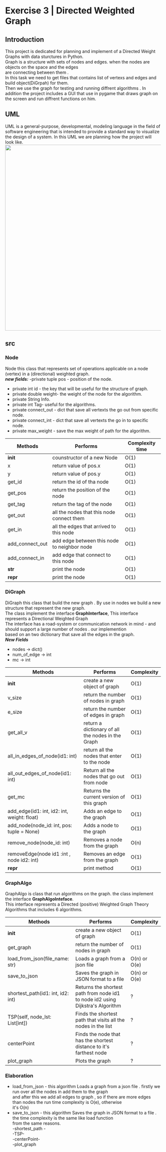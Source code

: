  # Exercise 3 | Directed Weighted Graph 
 ## Introduction
 This project is dedicated for planning and implement of a Directed Weight Graphs with data sturctures in Python. <br/>
Graph is a structure with sets of nodes and edges. when the nodes are objects on the space and the edges <br/>
are connecting between them .<br/>
In this task we need to get files that contains list of vertexs and edges and build object(DiGrpah) for them. <br/>
Then we use the graph for testing and running diffrent algorithms .
In addition the project includes a GUI that use in pygame that draws graph on the screen and run diffrent functions 
on him. <br/>
## UML
UML is a general-purpose, developmental, modeling language in the field of software
engineering that is intended to provide a standard way to visualize the design of a system.
In this UML we are planning how the project will look like. <br/>
<img src="https://user-images.githubusercontent.com/93033782/147382525-ed711383-c9ef-4b92-88f2-72eec7ce0700.jpeg" width="600"> <br/>
## src 
### Node
Node this class that represents  set of operations applicable on a node (vertex) in a (directional) weighted graph.<br/>
 ***new fields:***
 -private tuple pos - position of the node.
- private int id - the key that will be useful for the structure of graph.
- private double weight- the weight of the node for the algorithm.
- private String Info.
- private int Tag- useful for the algorithms.
- private connect_out - dict that save all vertexts the go out from specific node.
- private connect_int - dict that save all vertexts the go in to specific node.
-  private max_weight - save the max weight of path for the algorithm.    <br/>

 Methods       | Performs | Complexity time 
--------------------------|----------------------|--------
__init__ | counstructor of a new Node | O(1)
x     | return value of pos.x | O(1)
y      | return value of pos.y | O(1)
get_id      | return the id of tha node | O(1)
get_pos                  | return the position of the node | O(1)
get_tag             | return the tag of the node | O(1)
get_out| all the nodes that this node connect them | O(1)
get_in                | all the edges that arrived to this node | O(1)
add_connect_out       | add edge between this node to neighbor node | O(1)
add_connect_in           | add edge that connect to this node | O(1)
__str__         | print the node | O(1)
__repr__                  | print the node | O(1)  <br/>
### DiGraph
DiGraph this class that build the new graph . By use in nodes  we build a new structure that represent the new graph. <br/>
The class implement the interface **GraphInterface**, This interface represents a Directional Weighted Graph <br/>
The interface has a road-system or communication network in mind - and should support a large number of nodes . our implemention <br/>
based on an two dictionary that save all the edges in the graph. <br/>
***New Fields*** <br/>
- nodes -> dict()
- num_of_edge -> int
- mc -> int <br/>

 Methods       | Performs | Complexity
--------------------------|-----------------------------------------|---------
__init__ | create a new object of graph | O(1)
v_size| return the number of nodes in graph |O(1)
e_size               | return the number of edges in graph |O(1)
get_all_v     | return a dictionary of all the nodes in the Graph |O(1)
all_in_edges_of_node(id1: int)           | return all the nodes that enter to the node |O(1)
all_out_edges_of_node(id1: int)  | Return all the nodes that go out from node |O(1)
get_mc                            |Returns the current version of this graph | O(1)
add_edge(id1: int, id2: int, weight: float)                    | Adds an edge to the graph  | O(1)
add_node(node_id: int, pos: tuple = None)         | Adds a node to the graph | O(1)
remove_node(node_id: int)           |  Removes a node from the graph  | O(n)
removeEdge(node id1 :int  , node id2: int) |  Removes an edge from the graph| O(1)
__repr__ |  print method | O(1)  <br/>

### GraphAlgo
GraphAlgo is class that run algorithms on the graph. the class implement the interface **GraphAlgoInteface**.<br/>
This interface represents a Directed (positive) Weighted Graph Theory Algorithms that includes 6 algorithms. <br/>


 Methods       | Performs | Complexity
--------------------------|-----------------------------------------|---------
__init__ | create a new object of graph | O(1)
get_graph| return the number of nodes in graph | O(1)
load_from_json(file_name: str)               | Loads a graph from a json file | O(n) or O(e)
save_to_json     | Saves the graph in JSON format to a file |O(n) or O(e)
shortest_path(id1: int, id2: int)           | Returns the shortest path from node id1 to node id2 using Dijkstra's Algorithm | ?
TSP(self, node_lst: List[int])  | Finds the shortest path that visits all the nodes in the list | ?
centerPoint               |Finds the node that has the shortest distance to it's farthest node | ?
plot_graph                    | Plots the graph  | ?   <br/>

### Elaboration
- load_from_json - this algorithm Loads a graph from a json file . firstly we run over all the nodes in add them to the graph <br/>
and after this we add all edges to graph , so if there are more edges than nodes the run time complexity is O(e), otherwise <br/>
it's O(n) <br/>
- save_to_json - this algorithm Saves the graph in JSON format to a file . the time complexity is the same like load function <br/>
from the same reasons. <br/>
-shortest_path - <br/>
-TSP-  <br/>
-centerPoint-   <br/>
-plot_graph <br/>

